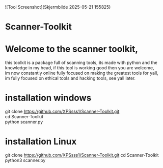 ![Tool Screenshot](Skjermbilde 2025-05-21 155825)

# Scanner-Toolkit
# Welcome to the scanner toolkit,
this toolkit is a package full of scanning tools,
its made with python and the knowledge in my head,
if this tool is working good then you are welcome,
im now constantly online fully focused on making the greatest tools for yall, im fully focused on ethical tools and hacking tools,
see yall later.

# installation windows
git clone https://github.com/XPSsss1/Scanner-Toolkit.git  
cd Scanner-Toolkit  
python scanner.py

# installation Linux
git clone https://github.com/XPSsss1/Scanner-Toolkit.git 
cd Scanner-Toolkit 
python3 scanner.py
